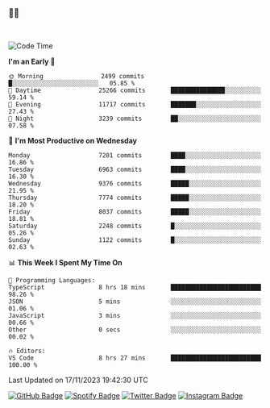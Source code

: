 ### 🤙🍺

<!-- <a href="https://github-readme-stats.vercel.app/api?username=hzak2xx&count_private=true&show_icons=true&theme=dracula">
  <img align="center" src="https://github-readme-stats.vercel.app/api?username=hzak2xx&count_private=true&show_icons=true&theme=dracula" />
</a>
</br> -->
</br>

<!--START_SECTION:waka-->
![Code Time](http://img.shields.io/badge/Code%20Time-2%2C906%20hrs%2046%20mins-blue)

**I'm an Early 🐤** 

```text
🌞 Morning                2499 commits        █░░░░░░░░░░░░░░░░░░░░░░░░   05.85 % 
🌆 Daytime                25266 commits       ███████████████░░░░░░░░░░   59.14 % 
🌃 Evening                11717 commits       ███████░░░░░░░░░░░░░░░░░░   27.43 % 
🌙 Night                  3239 commits        ██░░░░░░░░░░░░░░░░░░░░░░░   07.58 % 
```
📅 **I'm Most Productive on Wednesday** 

```text
Monday                   7201 commits        ████░░░░░░░░░░░░░░░░░░░░░   16.86 % 
Tuesday                  6963 commits        ████░░░░░░░░░░░░░░░░░░░░░   16.30 % 
Wednesday                9376 commits        █████░░░░░░░░░░░░░░░░░░░░   21.95 % 
Thursday                 7774 commits        █████░░░░░░░░░░░░░░░░░░░░   18.20 % 
Friday                   8037 commits        █████░░░░░░░░░░░░░░░░░░░░   18.81 % 
Saturday                 2248 commits        █░░░░░░░░░░░░░░░░░░░░░░░░   05.26 % 
Sunday                   1122 commits        █░░░░░░░░░░░░░░░░░░░░░░░░   02.63 % 
```


📊 **This Week I Spent My Time On** 

```text
💬 Programming Languages: 
TypeScript               8 hrs 18 mins       █████████████████████████   98.26 % 
JSON                     5 mins              ░░░░░░░░░░░░░░░░░░░░░░░░░   01.06 % 
JavaScript               3 mins              ░░░░░░░░░░░░░░░░░░░░░░░░░   00.66 % 
Other                    0 secs              ░░░░░░░░░░░░░░░░░░░░░░░░░   00.02 % 

🔥 Editors: 
VS Code                  8 hrs 27 mins       █████████████████████████   100.00 % 
```


 Last Updated on 17/11/2023 19:42:30 UTC
<!--END_SECTION:waka-->

[![GitHub Badge](https://img.shields.io/badge/GitHub-100000?style=for-the-badge&logo=github&logoColor=white)](https://github.com/hzak2xx)
[![Spotify Badge](https://img.shields.io/badge/Spotify-1ED760?&style=for-the-badge&logo=spotify&logoColor=white)](https://open.spotify.com/user/uf90s6sbbh75a1mt44clkhkvf)
[![Twitter Badge](https://img.shields.io/badge/Twitter-1DA1F2?style=for-the-badge&logo=twitter&logoColor=white)](https://twitter.com/hzak2xx)
[![Instagram Badge](https://img.shields.io/badge/Instagram-E4405F?style=for-the-badge&logo=instagram&logoColor=white)](https://www.instagram.com/hzak2xx/)
